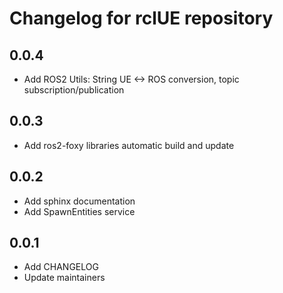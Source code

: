 # Changelog for rclUE repository
## 0.0.4 ##
* Add ROS2 Utils: String UE <-> ROS conversion, topic subscription/publication

## 0.0.3 ##
* Add ros2-foxy libraries automatic build and update  

## 0.0.2 ##
* Add sphinx documentation
* Add SpawnEntities service

## 0.0.1 ##
* Add CHANGELOG
* Update maintainers
